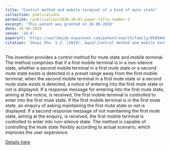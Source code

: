 ```yaml
---
title: "Control method and mobile terminal of a kind of mute state"
collection: publications
permalink: /publication/2010-10-01-paper-title-number-2
excerpt: 'This patent was granted in 26-06-2019'
date: 26-06-2019
venue: '26.6'
paperurl: 'https://worldwide.espacenet.com/patent/search/family/058944602/publication/CN106791179A?q=CN106791179A&called_by=epo.org'
citation: 'Shuai Zhu. S.Z. (2019). &quot;Control method and mobile terminal of a kind of mute state.'
---
```

The invention provides a control method for mute state and mobile terminal. The method comprises that if a first mobile terminal is in a non-silence state, whether a second mobile terminal in a first mute state or a second mute state exists is detected in a preset range away from the first mobile terminal; when the second mobile terminal in a first mute state or a second mute state exists is detected, a notice of entering into the first mute state or not is displayed. If a response message for entering into the first mute state, aiming at the notice, is received, the first mobile terminal is controlled to enter into the first mute state. If the first mobile terminal is in the first mute state, an enquiry of asking maintaining the first mute state or not is displayed. If a second response message of not maintaining the first mute state, aiming at the enquiry, is received, the first mobile terminal is controlled to enter into non-silence state. The method is capable of controlling the mute state flexibly according to actual scenario, which improves the user experience.

[Details here](https://worldwide.espacenet.com/patent/search/family/058944602/publication/CN106791179A?q=CN106791179A&called_by=epo.org)
